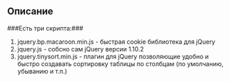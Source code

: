 ## Описание ##
###Есть три скрипта:###
1. jquery.bp.macaroon.min.js - быстрая cookie библиотека для jQuery
2. jquery.js - собсно сам jQuery версии 1.10.2
3. jquery.tinysort.min.js - плагин для jQuery позволяющие удобно и быстро создавать сортировку таблицы по столбцам (по умолчанию, убыванию и т.п.)
